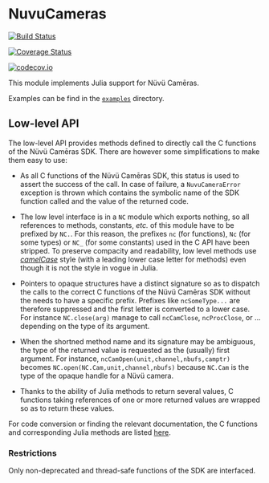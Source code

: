 # NuvuCameras

[![Build Status](https://travis-ci.org/emmt/NuvuCameras.jl.svg?branch=master)](https://travis-ci.org/emmt/NuvuCameras.jl)

[![Coverage Status](https://coveralls.io/repos/emmt/NuvuCameras.jl/badge.svg?branch=master&service=github)](https://coveralls.io/github/emmt/NuvuCameras.jl?branch=master)

[![codecov.io](http://codecov.io/github/emmt/NuvuCameras.jl/coverage.svg?branch=master)](http://codecov.io/github/emmt/NuvuCameras.jl?branch=master)

This module implements Julia support for Nüvü Camēras.

Examples can be find in the [`examples`](examples/) directory.


## Low-level API

The low-level API provides methods defined to directly call the C functions
of the Nüvü Camēras SDK.  There are however some simplifications to make
them easy to use:

* As all C functions of the Nüvü Camēras SDK, this status is used to assert
  the success of the call.  In case of failure, a `NuvuCameraError`
  exception is thrown which contains the symbolic name of the SDK function
  called and the value of the returned code.

* The low level interface is in a `NC` module which exports nothing, so all
  references to methods, constants, *etc.* of this module have to be prefixed
  by `NC.`.  For this reason, the prefixes `nc` (for functions), `Nc` (for some
  types) or `NC_` (for some constants) used in the C API have been stripped.
  To preserve compacity and readability, low level methods use
  [*camelCase*](https://en.wikipedia.org/wiki/Camel_case) style (with a leading
  lower case letter for methods) even though it is not the style in vogue in
  Julia.

* Pointers to opaque structures have a distinct signature so as to dispatch the
  calls to the correct C functions of the Nüvü Camēras SDK without the needs to
  have a specific prefix.  Prefixes like `ncSomeType...` are therefore
  suppressed and the first letter is converted to a lower case.  For instance
  `NC.close(arg)` manage to call `ncCamClose`, `ncProcClose`, or ...  depending
  on the type of its argument.

* When the shortned method name and its signature may be ambiguous, the type of
  the returned value is requested as the (usually) first argument.  For
  instance, `ncCamOpen(unit,channel,nbufs,camptr)` becomes
  `NC.open(NC.Cam,unit,channel,nbufs)` because `NC.Cam` is the type of the
  opaque handle for a Nüvü camera.

* Thanks to the ability of Julia methods to return several values, C
  functions taking references of one or more returned values are wrapped so
  as to return these values.

For code conversion or finding the relevant documentation, the C functions
and corresponding Julia methods are listed [here](doc/conversion.md).


### Restrictions

Only non-deprecated and thread-safe functions of the SDK are interfaced.
